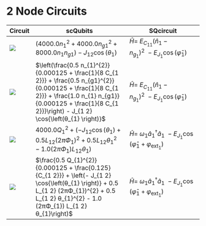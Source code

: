 # 2 Node Circuits
| Circuit | scQubits | SQcircuit |
| ------- | -------- | --------- |
|![](img/2_node_circuits/n2_g0_c1.svg)|$\left(4000.0 n_{1}^{2} + 4000.0 n_{g1}^{2} + 8000.0 n_{1} n_{g1}\right) - J_{1 2} \cos{\left(θ_{1} \right)}$|$\hat{H} =~E_{C_{11}}(\hat{n}_1-n_{g_{1}})^2~~-~E_{J_{1}}\cos(\hat{\varphi}_1)$|
|![](img/2_node_circuits/n2_g0_c3.svg)|$\left(\frac{0.5 n_{1}^{2}}{0.000125 + \frac{1}{8 C_{1 2}}} + \frac{0.5 n_{g1}^{2}}{0.000125 + \frac{1}{8 C_{1 2}}} + \frac{1.0 n_{1} n_{g1}}{0.000125 + \frac{1}{8 C_{1 2}}}\right) - J_{1 2} \cos{\left(θ_{1} \right)}$|$\hat{H} =~E_{C_{11}}(\hat{n}_1-n_{g_{1}})^2~~-~E_{J_{1}}\cos(\hat{\varphi}_1)$|
|![](img/2_node_circuits/n2_g0_c5.svg)|$4000.0 Q_{1}^{2} + \left(- J_{1 2} \cos{\left(θ_{1} \right)} + 0.5 L_{1 2} (2πΦ_{1})^{2} + 0.5 L_{1 2} θ_{1}^{2} - 1.0 (2πΦ_{1}) L_{1 2} θ_{1}\right)$|$\hat{H} =~\omega_1\hat a^\dagger_1\hat a_1~~-~E_{J_{1}}\cos(\hat{\varphi}_1+\varphi_{\text{ext}_{1}})$|
|![](img/2_node_circuits/n2_g0_c6.svg)|$\frac{0.5 Q_{1}^{2}}{0.000125 + \frac{0.125}{C_{1 2}}} + \left(- J_{1 2} \cos{\left(θ_{1} \right)} + 0.5 L_{1 2} (2πΦ_{1})^{2} + 0.5 L_{1 2} θ_{1}^{2} - 1.0 (2πΦ_{1}) L_{1 2} θ_{1}\right)$|$\hat{H} =~\omega_1\hat a^\dagger_1\hat a_1~~-~E_{J_{1}}\cos(\hat{\varphi}_1+\varphi_{\text{ext}_{1}})$|
